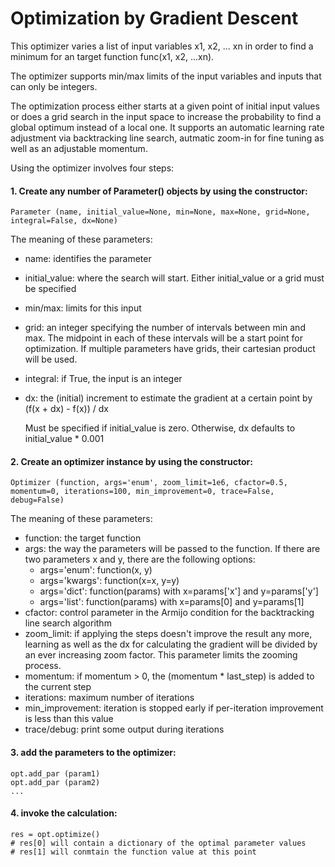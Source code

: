 Optimization by Gradient Descent
================================

This optimizer varies a list of input variables x1, x2, ... xn in order to find a minimum for an target function func(x1, x2, ...xn).

The optimizer supports min/max limits of the input variables and inputs that can only be integers.

The optimization process either starts at a given point of initial input values or does a grid search in the input space to increase the probability to find a global optimum instead of a local one. It supports an automatic learning rate adjustment via backtracking line search, autmatic zoom-in for fine tuning as well as an adjustable momentum.

Using the optimizer involves four steps:

#### 1. Create any number of Parameter() objects by using the constructor:


    Parameter (name, initial_value=None, min=None, max=None, grid=None, integral=False, dx=None)

The meaning of these parameters:

- name: identifies the parameter
- initial_value: where the search will start. Either initial_value or a grid must be specified
- min/max: limits for this input
- grid: an integer specifying the number of intervals between min and max. The midpoint in each of these intervals will be a start point for optimization. If multiple parameters have grids, their cartesian product will be used. 
- integral: if True, the input is an integer
- dx: the (initial) increment to estimate the gradient at a certain point by (f(x + dx) - f(x)) / dx
  
  Must be specified if initial_value is zero. Otherwise, dx defaults to initial_value * 0.001

#### 2. Create an optimizer instance by using the constructor:

    Optimizer (function, args='enum', zoom_limit=1e6, cfactor=0.5, momentum=0, iterations=100, min_improvement=0, trace=False, debug=False)

The meaning of these parameters:

- function: the target function
- args: the way the parameters will be passed to the function. If there are two parameters x and y, there are the following options:
  - args='enum': function(x, y)
  - args='kwargs': function(x=x, y=y)
  - args='dict': function(params) with x=params['x'] and y=params['y']
  - args='list': function(params) with x=params[0] and y=params[1]
- cfactor: control parameter in the Armijo condition for the backtracking line search algorithm
- zoom_limit: if applying the steps doesn't improve the result any more, learning as well as the dx for calculating the gradient will be divided by an ever increasing zoom factor. This parameter limits the zooming process.
- momentum: if momentum > 0, the (momentum * last_step) is added to the current step
- iterations: maximum number of iterations
- min_improvement: iteration is stopped early if per-iteration improvement is less than this value
- trace/debug: print some output during iterations

#### 3. add the parameters to the optimizer:

    opt.add_par (param1)
    opt.add_par (param2)
    ...

#### 4. invoke the calculation:

    res = opt.optimize()
    # res[0] will contain a dictionary of the optimal parameter values
    # res[1] will conmtain the function value at this point 

    
